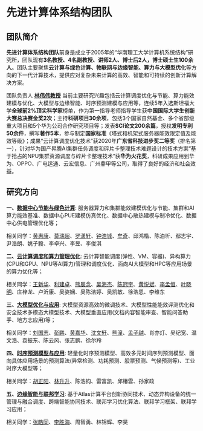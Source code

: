 # 先进计算体系结构团队

## 团队简介

**先进计算体系结构团队**前身是成立于2005年的“华南理工大学计算机系统结构”研究所，团队现有**3名教授、4名副教授、讲师2人、博士后2人，博士硕士生100余人**。团队主要聚焦**云计算与绿色计算、物联网与边缘智能、算力与大模型优化**等方向的下一代计算技术，提供应对复杂未来计算的高效、智能和可持续的创新计算解决方案。

团队负责人 **[林伟伟教授](https://www.scholat.com/linweiwei)** 当前主要研究兴趣包括云计算调度优化与节能、算力能效建模与优化、大模型与边缘智能、时序预测建模与应用等，连续5年入选斯坦福大学**全球前2%顶尖科学家**榜单，作为第一指导老师指导学生获**中国国际大学生创新大赛总决赛金奖2次**；主持**科研项目30余项**，包括3个国家自然基金、多个省部级重大项目和5个华为公司合作研究项目等；发表**SCI论文200余篇**，授权**发明专利50余件**，撰写**著作5本**，参与制定**国家标准**《塔式和机架式服务器能效限定值及能效等级》；成果“云计算调度优化技术”获2020年**广东省科技进步奖二等奖**（排名第一），针对华为国产昇腾AI集群任务调度和碎片卡整理技术难题设计的技术方案“基于抢占的NPU集群资源调度与碎片卡整理技术”获**华为火花奖**，科研成果应用到华为、OPPO、广电运通、云宏信息、广州鼎甲等公司，取得了良好的经济和社会效益。

## 研究方向

**一、[数据中心节能与绿色计算](./research-resources/power.md)**: 服务器算力和集群能效建模优化与节能、集群和AI算力能效基准、数据中心PUE建模仿真优化、数据中心散热建模与制冷优化、数据中心供电管理优化等；

相关同学：[黄惠康](./students/huanghuikang.md)、[莫瑞超](./students/moruichao.md)、[罗潇轩](./students/luoxiaoxuan.md)、[钟浩城](./students/zhonghaocheng.md)、[牟奇](./students/muqi.md)、邱鸿楷、陈泊圻、鄢志宇、尹浩朗、姚子毅、李卓兴、李昱、李俊淇

**二、[云计算调度和算力管理优化](./research-resources/scheduling.md)**: 云计算智能调度(弹性、VM、容器)、异构算力(CPU和GPU、NPU等AI算力)管理和调度优化、面向AI大模型和HPC等应用场景的算力优化等；

相关同学：[王新华](./students/wangxinhua.md)、[利建卓](./students/lijianzhuo.md)、[熊辰念](./students/xiongchennian.md)、[吴海杰](./students/wuhaijie.md)、[陈冠宇](./students/chenguanyu.md)、[黄悦斌](./students/huangyuebin.md)、[李孟恒](./students/limengheng.md)、[叶晓明](./students/yexiaoming.md)、庄梓龙、卢沂康、吴姿娴、吴陈洁婷、吴凯敏、徐浩恩、李维东

**三、[大模型优化与应用](./research-resources/llm.md)**: 大模型资源高效的微调技术、大模型性能能效评测优化和安全技术多模态大模型技术、大模型垂直应用(文档内容智能审查、智能问答助手、地方志应用)等；

相关同学：[刘国志](./students/liuguozhi.md)、[彭鹏](./students/pengpeng.md)、[黄嘉华](https://dadiaokua.github.io)、[沈文轩](https://p114514-new.github.io/)、[熊潼](./students/xiongtong.md)、[孟子越](./students/mengziyue.md)、肖亦灯、吴纪宽、温文浩、袁振东、陈云风、张志鹏、徐尔羚

**四、[时序预测模型与应用](./research-resources/ts.md)**: 轻量化时序预测模型、高效多元时间序列预测模型、面向具体应用场景的预测算法(异常检测、功耗预测、股票预测、气候预测等)、工业时序大模型等；

相关同学：[胡正阳](./students/huzhengyang.md)、[林升升](./students/linshengsheng.md)、陈浩钧、雷富凯、邱椿雲、孙家政

**五、[边缘智能与联邦学习](./research-resources/fl.md)**: 基于Atlas计算平台创新协同技术、动态异构设备的统一管理与融合调度、跨端智能协同技术、联邦学习优化算法、联邦学习框架、联邦学习应用；

相关同学：[张皓同](./students/zhanghaotong.md)、[李胜海](./students/lishenghai.md)、周智勇、林锦辉、李昊
